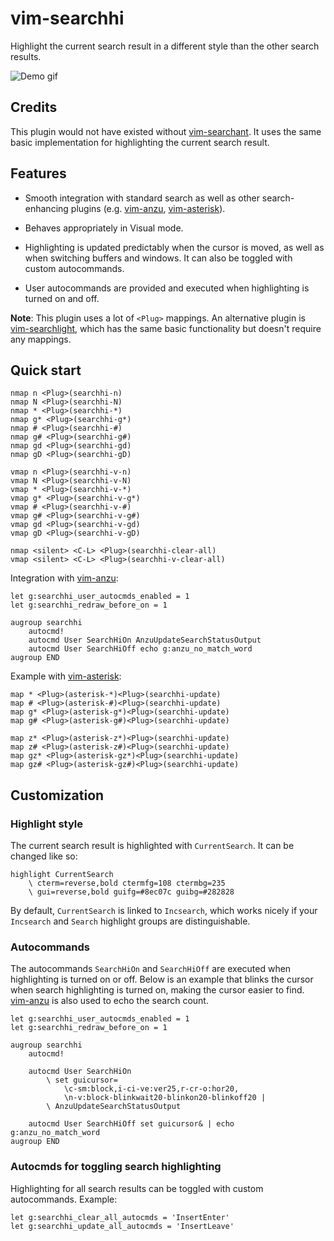 # vim-searchhi

Highlight the current search result in a different style than the other search
results.

![Demo gif](https://raw.githubusercontent.com/qxxxb/vim-searchhi/assets/demo.gif)

## Credits

This plugin would not have existed without [vim-searchant]. It uses the same
basic implementation for highlighting the current search result.

## Features

- Smooth integration with standard search as well as other search-enhancing
  plugins (e.g. [vim-anzu], [vim-asterisk]).

- Behaves appropriately in Visual mode.

- Highlighting is updated predictably when the cursor is moved, as well as
  when switching buffers and windows. It can also be toggled with custom
  autocommands.

- User autocommands are provided and executed when highlighting is turned on
  and off.

**Note**: This plugin uses a lot of `<Plug>` mappings. An alternative plugin is
[vim-searchlight], which has the same basic functionality but doesn't require
any mappings.

## Quick start
```vim
nmap n <Plug>(searchhi-n)
nmap N <Plug>(searchhi-N)
nmap * <Plug>(searchhi-*)
nmap g* <Plug>(searchhi-g*)
nmap # <Plug>(searchhi-#)
nmap g# <Plug>(searchhi-g#)
nmap gd <Plug>(searchhi-gd)
nmap gD <Plug>(searchhi-gD)

vmap n <Plug>(searchhi-v-n)
vmap N <Plug>(searchhi-v-N)
vmap * <Plug>(searchhi-v-*)
vmap g* <Plug>(searchhi-v-g*)
vmap # <Plug>(searchhi-v-#)
vmap g# <Plug>(searchhi-v-g#)
vmap gd <Plug>(searchhi-v-gd)
vmap gD <Plug>(searchhi-v-gD)

nmap <silent> <C-L> <Plug>(searchhi-clear-all)
vmap <silent> <C-L> <Plug>(searchhi-v-clear-all)
```

Integration with [vim-anzu]:
```vim
let g:searchhi_user_autocmds_enabled = 1
let g:searchhi_redraw_before_on = 1

augroup searchhi
    autocmd!
    autocmd User SearchHiOn AnzuUpdateSearchStatusOutput
    autocmd User SearchHiOff echo g:anzu_no_match_word
augroup END
```

Example with [vim-asterisk]:
```vim
map * <Plug>(asterisk-*)<Plug>(searchhi-update)
map # <Plug>(asterisk-#)<Plug>(searchhi-update)
map g* <Plug>(asterisk-g*)<Plug>(searchhi-update)
map g# <Plug>(asterisk-g#)<Plug>(searchhi-update)

map z* <Plug>(asterisk-z*)<Plug>(searchhi-update)
map z# <Plug>(asterisk-z#)<Plug>(searchhi-update)
map gz* <Plug>(asterisk-gz*)<Plug>(searchhi-update)
map gz# <Plug>(asterisk-gz#)<Plug>(searchhi-update)
```

## Customization

### Highlight style

The current search result is highlighted with `CurrentSearch`. It can be changed like so:
```vim
highlight CurrentSearch
    \ cterm=reverse,bold ctermfg=108 ctermbg=235
    \ gui=reverse,bold guifg=#8ec07c guibg=#282828
```

By default, `CurrentSearch` is linked to `Incsearch`, which works nicely if your
`Incsearch` and `Search` highlight groups are distinguishable.

### Autocommands

The autocommands `SearchHiOn` and `SearchHiOff` are executed when highlighting
is turned on or off. Below is an example that blinks the cursor when search
highlighting is turned on, making the cursor easier to find. [vim-anzu] is also
used to echo the search count.
```vim
let g:searchhi_user_autocmds_enabled = 1
let g:searchhi_redraw_before_on = 1

augroup searchhi
    autocmd!

    autocmd User SearchHiOn
        \ set guicursor=
            \c-sm:block,i-ci-ve:ver25,r-cr-o:hor20,
            \n-v:block-blinkwait20-blinkon20-blinkoff20 |
        \ AnzuUpdateSearchStatusOutput

    autocmd User SearchHiOff set guicursor& | echo g:anzu_no_match_word
augroup END
```

### Autocmds for toggling search highlighting

Highlighting for all search results can be toggled with custom autocommands.
Example:
```vim
let g:searchhi_clear_all_autocmds = 'InsertEnter'
let g:searchhi_update_all_autocmds = 'InsertLeave'
```

[vim-searchant]: https://github.com/timakro/vim-searchant
[vim-anzu]: https://github.com/osyo-manga/vim-anzu
[vim-asterisk]: https://github.com/haya14busa/vim-asterisk
[vim-searchlight]: https://github.com/PeterRincker/vim-searchlight
